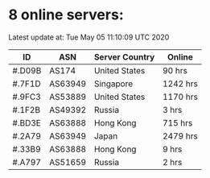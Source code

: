 # 8 online servers:

Latest update at: Tue May 05 11:10:09 UTC 2020

| ID | ASN | Server Country | Online |
| -- | --- | -------------- | ------ |
| #.D09B | AS174 | United States | 90 hrs |
| #.7F1D | AS63949 | Singapore | 1242 hrs |
| #.9FC3 | AS53889 | United States | 1170 hrs |
| #.1F2B | AS49392 | Russia | 3 hrs |
| #.BD3E | AS63888 | Hong Kong | 715 hrs |
| #.2A79 | AS63949 | Japan | 2479 hrs |
| #.33B9 | AS63888 | Hong Kong | 9 hrs |
| #.A797 | AS51659 | Russia | 2 hrs |

